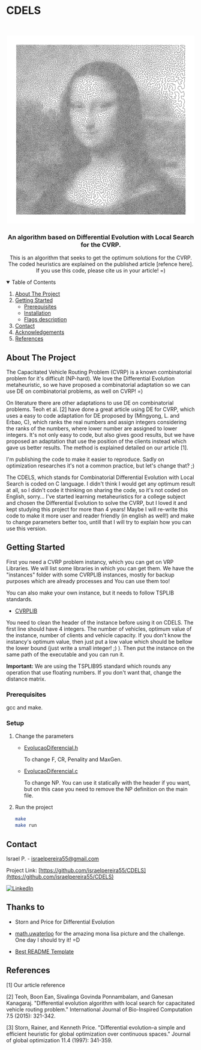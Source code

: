 # CDELS

<!-- PROJECT LOGO -->
<br />
<p align="center">
  <a href="https://github.com/israelpereira55/MDVRPTW-Solomon">
    <img src="images/mona-lisa100K.gif" alt="Logo" width="500" height="500">
  </a>

  <h3 align="center">An algorithm based on Differential Evolution with Local Search for the CVRP.</h3>

  <p align="center">
    This is  an algorithm that seeks to get the optimum solutions for the CVRP. 
    <br />
    The coded heuristics are explained on the published article [refence here]. If you use this code, please cite us in your article! =)
    <br />
  </p>
</p>



<!-- TABLE OF CONTENTS -->
<details open="open">
  <summary>Table of Contents</summary>
  <ol>
    <li>
      <a href="#about-the-project">About The Project</a>
    </li>
    <li>
      <a href="#getting-started">Getting Started</a>
      <ul>
        <li><a href="#prerequisites">Prerequisites</a></li>
        <li><a href="#installation">Installation</a></li>
        <li><a href="#flags-description">Flags description</a></li>
      </ul>
    </li>
    <li><a href="#contact">Contact</a></li>
    <li><a href="#acknowledgements">Acknowledgements</a></li>
    <li><a href="#references">References</a></li>
  </ol>
</details>



<!-- ABOUT THE PROJECT -->
## About The Project

The Capacitated Vehicle Routing Problem (CVRP) is a known combinatorial problem for it's difficult (NP-hard). We love the Differential Evolution metaheuristic, so we have proposed a combinatorial adaptation so we can use DE on combinatorial problems, as well on CVRP! =)

On literature there are other adaptations to use DE on combinatorial problems. Teoh et al. [2] have done a great article using DE for CVRP, which uses a easy to code adaptation for DE proposed by (Mingyong,  L.  and  Erbao,  C), which ranks the real numbers and assign integers considering the ranks of the numbers, where lower number are assigned to lower integers. It's not only easy to code, but also gives good results, but we have proposed an adaptation that use the position of the clients instead which gave us better results. The method is explained detailed on our article [1].

I'm publishing the code to make it easier to reproduce. Sadly on optimization researches it's not a common practice, but let's change that? ;)



The CDELS, which stands for Combinatorial Differential Evolution with Local Search is coded on C language. I didn't think I would get any optimum result at all, so I didn't code it thinking on sharing the code, so it's not coded on English, sorry... 
I've started learning metaheuristics for a college subject and chosen the Differential Evolution to solve the CVRP, but I loved it and kept studying this project for more than 4 years!
Maybe I will re-write this code to make it more user and reader friendly (in english as well!) and make to change parameters better too, untill that I will try to explain how you can use this version.
 



<!-- GETTING STARTED -->
## Getting Started

First you need a CVRP problem instancy, which you can get on VRP Libraries.
We will list some libraries in which you can get them. We have the "instances" folder with some CVRPLIB instances, mostly for backup purposes which are already processes and You can use them too!

You can also make your own instance, but it needs to follow TSPLIB standards. 

* [CVRPLIB](http://vrp.atd-lab.inf.puc-rio.br/)


You need to clean the header of the instance before using it on CDELS.
The first line should have 4 integers. The number of vehicles, optimum value of the instance, number of clients
and vehicle capacity. If you don't know the instancy's optimum value, then just put a low value which should be
bellow the lower bound (just write a small integer! ;) ). Then put the instance on the same path of the executable and you can run it.

**Important:** We are using the TSPLIB95 standard which rounds any operation that use floating numbers. If you don't want that, change the distance matrix.


### Prerequisites

gcc and make.


### Setup

1. Change the parameters
    * [EvolucaoDiferencial.h](https://github.com/israelpereira55/CDELS/blob/main/HeadED/EvolucaoDiferencial.h)

      To change F, CR, Penality and MaxGen.


    * [EvolucaoDiferencial.c](https://github.com/israelpereira55/CDELS/tree/main/Combinatoria)

      To change NP. You can use it statically with the header if you want, but on this case you need to remove the NP definition on the main file.

2. Run the project
   ```sh
   make
   make run
   ```



<!-- USAGE EXAMPLES 
### Parameters description

WIP!
-->

<!-- CONTACT -->
## Contact

Israel P. - israelpereira55@gmail.com

Project Link: [https://github.com/israelpereira55/CDELS](https://github.com/israelpereira55/CDELS)

[![LinkedIn][linkedin-shield]][linkedin-url]




<!-- ACKNOWLEDGEMENTS  -->
## Thanks to
* Storn and Price for Differential Evolution

* [math.uwaterloo](https://www.math.uwaterloo.ca/tsp/index.html) for the amazing mona lisa picture and the challenge. One day I should try it! =D

* [Best README Template](https://github.com/othneildrew/Best-README-Template)



## References

[1] Our article reference

[2] Teoh, Boon Ean, Sivalinga Govinda Ponnambalam, and Ganesan Kanagaraj. "Differential evolution algorithm with local search for capacitated vehicle routing problem." International Journal of Bio-Inspired Computation 7.5 (2015): 321-342.

[3] Storn, Rainer, and Kenneth Price. "Differential evolution–a simple and efficient heuristic for global optimization over continuous spaces." Journal of global optimization 11.4 (1997): 341-359.




<!-- MARKDOWN LINKS & IMAGES -->
<!-- https://www.markdownguide.org/basic-syntax/#reference-style-links -->
[linkedin-shield]: https://img.shields.io/badge/-LinkedIn-black.svg?style=for-the-badge&logo=linkedin&colorB=555
[linkedin-url]: https://www.linkedin.com/in/israel-souza-06737118b/
[product-screenshot]: images/screenshot.png
